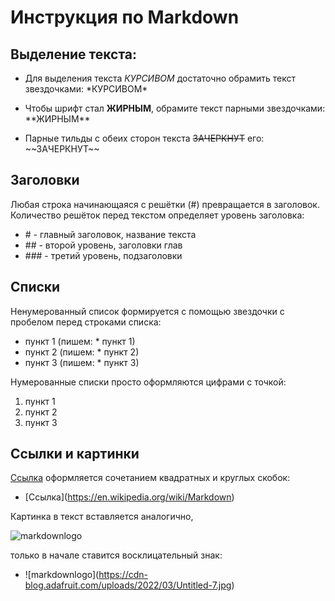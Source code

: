 # Инструкция по Markdown
## Выделение текста:

* Для выделения текста *КУРСИВОМ* достаточно обрамить текст звездочками: \*КУРСИВОМ*

* Чтобы шрифт стал **ЖИРНЫМ**, обрамите текст парными звездочками: \*\*ЖИРНЫМ**

* Парные тильды с обеих сторон текста ~~ЗАЧЕРКНУТ~~ его: \~~ЗАЧЕРКНУТ~~

## Заголовки

Любая строка начинающаяся с решётки (\#) превращается в заголовок. Количество решёток перед текстом определяет уровень заголовка: 
* \# - главный заголовок, название текста
* \## - второй уровень, заголовки глав
* \### - третий уровень, подзаголовки

## Списки

Ненумерованный список формируется с помощью звездочки с пробелом перед строками списка:

* пункт 1  (пишем: \* пункт 1)
* пункт 2  (пишем: \* пункт 2)
* пункт 3  (пишем: \* пункт 3)

Нумерованные списки просто оформляются цифрами с точкой:

1. пункт 1  
2. пункт 2 
3. пункт 3 

## Ссылки и картинки

[Ссылка](https://en.wikipedia.org/wiki/Markdown) оформляется сочетанием квадратных и круглых скобок: 
* \[Ссылка](https://en.wikipedia.org/wiki/Markdown)

Картинка в текст вставляется аналогично,

![markdownlogo](https://cdn-blog.adafruit.com/uploads/2022/03/Untitled-7.jpg)

только в начале ставится восклицательный знак:
* \!\[markdownlogo](https://cdn-blog.adafruit.com/uploads/2022/03/Untitled-7.jpg)